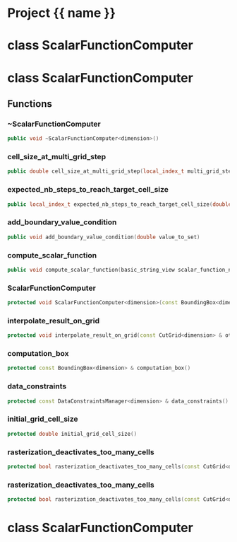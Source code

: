 <script setup>
import {useRoute} from 'vitepress'
const {path} = useRoute()
const tokens = path.split('/')
const words = tokens[2].split('-');
for (let i = 0; i < words.length; i++) {
    words[i] = words[i].charAt(0).toUpperCase() + words[i].slice(1);
    words[i] = words[i].replace('geode', 'Geode')
}
const name = words.join('-');
</script>
# Project {{ name }}

# class ScalarFunctionComputer


# class ScalarFunctionComputer


## Functions

### ~ScalarFunctionComputer

```cpp
public void ~ScalarFunctionComputer<dimension>()
```


### cell_size_at_multi_grid_step

```cpp
public double cell_size_at_multi_grid_step(local_index_t multi_grid_step)
```


### expected_nb_steps_to_reach_target_cell_size

```cpp
public local_index_t expected_nb_steps_to_reach_target_cell_size(double target_cell_size)
```


### add_boundary_value_condition

```cpp
public void add_boundary_value_condition(double value_to_set)
```


### compute_scalar_function

```cpp
public void compute_scalar_function(basic_string_view scalar_function_name, double function_value_interval, const ImplicitationParameters & computation_parameters)
```


### ScalarFunctionComputer

```cpp
protected void ScalarFunctionComputer<dimension>(const BoundingBox<dimension> & computation_bbox, const DataConstraintsManager<dimension> & constraints_manager)
```


### interpolate_result_on_grid

```cpp
protected void interpolate_result_on_grid(const CutGrid<dimension> & other_grid, basic_string_view scalar_function_name)
```


### computation_box

```cpp
protected const BoundingBox<dimension> & computation_box()
```


### data_constraints

```cpp
protected const DataConstraintsManager<dimension> & data_constraints()
```


### initial_grid_cell_size

```cpp
protected double initial_grid_cell_size()
```


### rasterization_deactivates_too_many_cells

```cpp
protected bool rasterization_deactivates_too_many_cells(const CutGrid<dimension> & grid, const absl::flat_hash_set<typename CutGrid<dimension>::CellIndices> & rasterized_cells)
```

### rasterization_deactivates_too_many_cells

```cpp
protected bool rasterization_deactivates_too_many_cells(const CutGrid<dimension> & grid, const absl::flat_hash_set<typename CutGrid<dimension>::CellIndices> & rasterized_cells)
```




# class ScalarFunctionComputer


